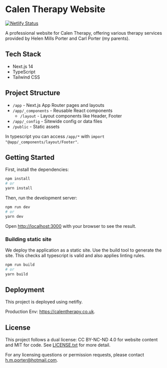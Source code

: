 # Calen Therapy Website

[![Netlify Status](https://api.netlify.com/api/v1/badges/adc0320a-9768-4d48-9e40-a639f1a05b70/deploy-status)](https://app.netlify.com/projects/calen-therapy/deploys)

A professional website for Calen Therapy, offering various therapy services provided by Helen Mills Porter and Carl Porter (my parents).

## Tech Stack

- Next.js 14
- TypeScript
- Tailwind CSS

## Project Structure

- `/app` - Next.js App Router pages and layouts
- `/app/_components` - Reusable React components
  - `/layout` - Layout components like Header, Footer
- `/app/_config` - Sitewide config or data files
- `/public` - Static assets

In typescript you can access `/app/*` with `import "@app/_components/layout/Footer"`.

## Getting Started

First, install the dependencies:

```bash
npm install
# or
yarn install
```

Then, run the development server:

```bash
npm run dev
# or
yarn dev
```

Open [http://localhost:3000](http://localhost:3000) with your browser to see the result.

### Building static site

We deploy the application as a static site. Use the build tool to generate the site. This checks all typescript is valid and also applies linting rules.

```bash
npm run build
# or
yarn build
```

## Deployment

This project is deployed using netifly.

Production Env: https://calentherapy.co.uk.

## License

This project follows a dual license: CC BY-NC-ND 4.0 for website content and MIT for code. See [LICENSE.txt](./LICENSE.txt) for more detail.

For any licensing questions or permission requests, please contact h.m.porter@hotmail.com.
